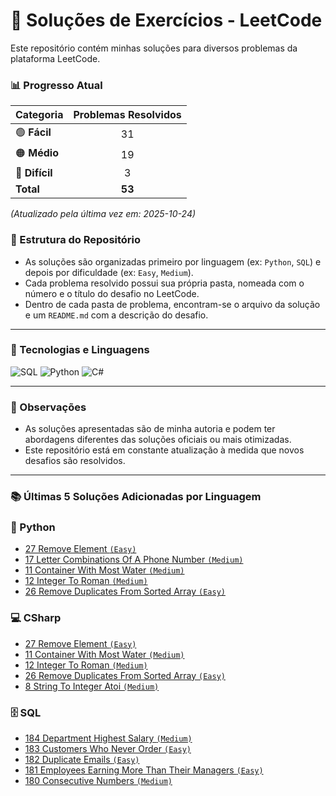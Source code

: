 # 🧩 Soluções de Exercícios - LeetCode

Este repositório contém minhas soluções para diversos problemas da plataforma LeetCode.

### 📊 Progresso Atual

| Categoria | Problemas Resolvidos |
| :--- | :---: |
| <g-emoji>🟢</g-emoji> **Fácil** | 31 |
| <g-emoji>🟠</g-emoji> **Médio** | 19 |
| <g-emoji>🔴</g-emoji> **Difícil** | 3 |
| **Total** | **53** |

*(Atualizado pela última vez em: 2025-10-24)*

### 📂 Estrutura do Repositório

-   As soluções são organizadas primeiro por linguagem (ex: `Python`, `SQL`) e depois por dificuldade (ex: `Easy`, `Medium`).
-   Cada problema resolvido possui sua própria pasta, nomeada com o número e o título do desafio no LeetCode.
-   Dentro de cada pasta de problema, encontram-se o arquivo da solução e um `README.md` com a descrição do desafio.

---

### 🚀 Tecnologias e Linguagens

![SQL](https://img.shields.io/badge/SQL-4479A1?style=for-the-badge&logo=mysql&logoColor=white)
![Python](https://img.shields.io/badge/Python-3776AB?style=for-the-badge&logo=python&logoColor=white)
![C#](https://img.shields.io/badge/C%23-239120?style=for-the-badge&logo=c-sharp&logoColor=white)

---

### 📝 Observações

-   As soluções apresentadas são de minha autoria e podem ter abordagens diferentes das soluções oficiais ou mais otimizadas.
-   Este repositório está em constante atualização à medida que novos desafios são resolvidos.

---

### 📚 Últimas 5 Soluções Adicionadas por Linguagem

### 🐍 Python
- [27 Remove Element `(Easy)`](https://leetcode.com/problems/remove-element)
- [17 Letter Combinations Of A Phone Number `(Medium)`](https://leetcode.com/problems/letter-combinations-of-a-phone-number)
- [11 Container With Most Water `(Medium)`](https://leetcode.com/problems/container-with-most-water)
- [12 Integer To Roman `(Medium)`](https://leetcode.com/problems/integer-to-roman)
- [26 Remove Duplicates From Sorted Array `(Easy)`](https://leetcode.com/problems/remove-duplicates-from-sorted-array)

### 💻 CSharp
- [27 Remove Element `(Easy)`](https://leetcode.com/problems/remove-element)
- [11 Container With Most Water `(Medium)`](https://leetcode.com/problems/container-with-most-water)
- [12 Integer To Roman `(Medium)`](https://leetcode.com/problems/integer-to-roman)
- [26 Remove Duplicates From Sorted Array `(Easy)`](https://leetcode.com/problems/remove-duplicates-from-sorted-array)
- [8 String To Integer Atoi `(Medium)`](https://leetcode.com/problems/string-to-integer-atoi)

### 🗄️ SQL
- [184 Department Highest Salary `(Medium)`](https://leetcode.com/problems/department-highest-salary)
- [183 Customers Who Never Order `(Easy)`](https://leetcode.com/problems/customers-who-never-order)
- [182 Duplicate Emails `(Easy)`](https://leetcode.com/problems/duplicate-emails)
- [181 Employees Earning More Than Their Managers `(Easy)`](https://leetcode.com/problems/employees-earning-more-than-their-managers)
- [180 Consecutive Numbers `(Medium)`](https://leetcode.com/problems/consecutive-numbers)

